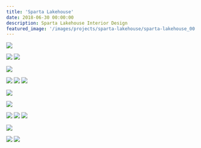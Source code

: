```yaml
---
title: 'Sparta Lakehouse'
date: 2018-06-30 00:00:00
description: Sparta Lakehouse Interior Design
featured_image: '/images/projects/sparta-lakehouse/sparta-lakehouse_00.jpg'
---
```


![]({{site.baseurl}}/images/projects/sparta-lakehouse/sparta-lakehouse_01.jpg)

<div class="gallery" data-columns="2">
  <img src="{{site.baseurl}}/images/projects/sparta-lakehouse/sparta-lakehouse_02.jpg">
  <img src="{{site.baseurl}}/images/projects/sparta-lakehouse/sparta-lakehouse_05.jpg">
</div>

![]({{site.baseurl}}/images/projects/sparta-lakehouse/sparta-lakehouse_11.jpg)

<div class="gallery" data-columns="3">
  <img src="{{site.baseurl}}/images/projects/sparta-lakehouse/sparta-lakehouse_09.jpg">
  <img src="{{site.baseurl}}/images/projects/sparta-lakehouse/sparta-lakehouse_10.jpg">
  <img src="{{site.baseurl}}/images/projects/sparta-lakehouse/sparta-lakehouse_08.jpg">
</div>

![]({{site.baseurl}}/images/projects/sparta-lakehouse/sparta-lakehouse_41.jpg)

![]({{site.baseurl}}/images/projects/sparta-lakehouse/sparta-lakehouse_35.jpg)

<div class="gallery" data-columns="3">
  <img src="{{site.baseurl}}/images/projects/sparta-lakehouse/sparta-lakehouse_21.jpg">
  <img src="{{site.baseurl}}/images/projects/sparta-lakehouse/sparta-lakehouse_23.jpg">
  <img src="{{site.baseurl}}/images/projects/sparta-lakehouse/sparta-lakehouse_24.jpg">
</div>

![]({{site.baseurl}}/images/projects/sparta-lakehouse/sparta-lakehouse_20.jpg)


<div class="gallery" data-columns="2">
  <img src="{{site.baseurl}}/images/projects/sparta-lakehouse/sparta-lakehouse_19.jpg">
  <img src="{{site.baseurl}}/images/projects/sparta-lakehouse/sparta-lakehouse_30.jpg">
</div>



